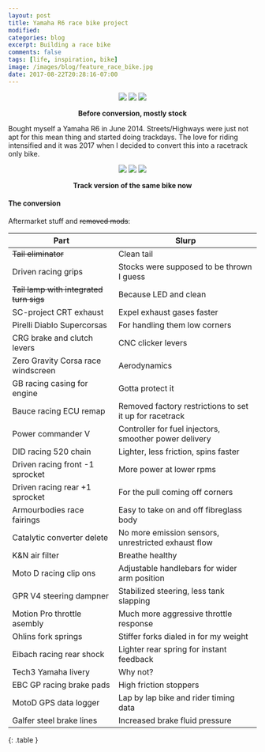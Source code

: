 ```yaml
---
layout: post
title: Yamaha R6 race bike project
modified:
categories: blog
excerpt: Building a race bike
comments: false
tags: [life, inspiration, bike]
image: /images/blog/feature_race_bike.jpg
date: 2017-08-22T20:28:16-07:00
---
```


<figure class="third" align="center">
	<a href="https://farm5.staticflickr.com/4388/36333376640_55891756c5_b.jpg" title=""><img src="https://farm5.staticflickr.com/4388/36333376640_55891756c5_m.jpg"></a>
	<a href="https://farm5.staticflickr.com/4429/36729134645_6b219f738b_b.jpg" title=""><img src="https://farm5.staticflickr.com/4429/36729134645_6b219f738b_m.jpg"></a>
	<a href="https://farm5.staticflickr.com/4392/36333376180_76e153416c_b.jpg" title=""><img src="https://farm5.staticflickr.com/4392/36333376180_76e153416c_m.jpg"></a>
</figure>
<figcaption align="center"><strong>Before conversion, mostly stock</strong></figcaption>

Bought myself a Yamaha R6 in June 2014. Streets/Highways were just not apt for this mean thing and started doing trackdays. The love for riding intensified and it was 2017 when I decided to convert this into a racetrack only bike.


<figure class="third" align="center">
	<a href="https://farm1.staticflickr.com/868/26902976447_3272e81347_b.jpg" title=""><img src="https://farm1.staticflickr.com/868/26902976447_3272e81347_m.jpg"></a>
	<a href="https://farm5.staticflickr.com/4427/35920026463_a446ab03e3_b.jpg" title=""><img src="https://farm5.staticflickr.com/4427/35920026463_a446ab03e3_m.jpg"></a>
	<a href="https://farm5.staticflickr.com/4353/36682645276_07bfc34112_b.jpg" title=""><img src="https://farm5.staticflickr.com/4353/36682645276_07bfc34112_m.jpg"></a>
</figure>
<figcaption align="center"><strong>Track version of the same bike now</strong></figcaption>

#### The conversion

Aftermarket stuff and ~~removed mods~~:

| Part                                    | Slurp                                                   |
|-----------------------------------------|---------------------------------------------------------|
| ~~Tail eliminator~~                     | Clean tail                                              |
| Driven racing grips                     | Stocks were supposed to be thrown I guess               |
| ~~Tail lamp with integrated turn sigs~~ | Because LED and clean                                   |
| SC-project CRT exhaust                  | Expel exhaust gases faster                              |
| Pirelli Diablo Supercorsas              | For handling them low corners                           |
| CRG brake and clutch levers             | CNC clicker levers                                      |
| Zero Gravity Corsa race windscreen      | Aerodynamics                                            |
| GB racing casing for engine             | Gotta protect it                                        |
| Bauce racing ECU remap                  | Removed factory restrictions to set it up for racetrack |
| Power commander V                       | Controller for fuel injectors, smoother power delivery  |
| DID racing 520 chain                    | Lighter, less friction, spins faster                    |
| Driven racing front -1 sprocket         | More power at lower rpms                                |
| Driven racing rear +1 sprocket          | For the pull coming off corners                         |
| Armourbodies race fairings              | Easy to take on and off fibreglass body                 |
| Catalytic converter delete              | No more emission sensors, unrestricted exhaust flow     |
| K&N air filter                          | Breathe healthy                                         |
| Moto D racing clip ons                  | Adjustable handlebars for wider arm position            |
| GPR V4 steering dampner                 | Stabilized steering, less tank slapping                 |
| Motion Pro throttle asembly             | Much more aggressive throttle response                  |
| Ohlins fork springs                     | Stiffer forks dialed in for my weight                   |
| Eibach racing rear shock                | Lighter rear spring for instant feedback                |
| Tech3 Yamaha livery                     | Why not?                                                |
| EBC GP racing brake pads                | High friction stoppers                                  |
| MotoD GPS data logger                   | Lap by lap bike and rider timing data                   |
| Galfer steel brake lines                | Increased brake fluid pressure                          |
{: .table }

